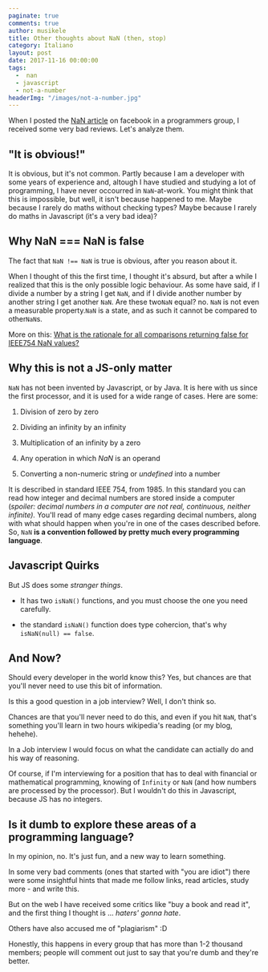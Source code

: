 ```yaml
---
paginate: true
comments: true
author: musikele
title: Other thoughts about NaN (then, stop)
category: Italiano
layout: post
date: 2017-11-16 00:00:00
tags:
  -  nan
  - javascript
  - not-a-number
headerImg: "/images/not-a-number.jpg"
---
```

When I posted the [NaN article](https://michelenasti.com/2017/11/14/not-a-number-when-javascript-gets-crazy.html "Not-a-Number: when Javascript gets crazy") on facebook in a programmers group, I received some very bad reviews. Let's analyze them.

## "It is obvious!"

It is obvious, but it's not common. Partly because I am a developer with some years of experience and, altough I have studied and studying a lot of programming, I have never occourred in `NaN`-at-work. You might think that this is impossible, but well, it isn't because happened to me. Maybe because I rarely do maths without checking types? Maybe because I rarely do maths in Javascript (it's a very bad idea)? 

## Why NaN === NaN is false

The fact that `NaN !== NaN` is true is obvious, after you reason about it.

When I thought of this the first time, I thought it's absurd, but after a while I realized that this is the only possible logic behaviour. As some have said, if I divide a number by a string I get `NaN`, and if I divide another number by another string I get another `NaN`. Are these two`NaN` equal? no. `NaN` is not even a measurable property.`NaN` is a state, and as such it cannot be compared to other`NaN`s.

More on this: [What is the rationale for all comparisons returning false for IEEE754 NaN values?](https://stackoverflow.com/questions/1565164/what-is-the-rationale-for-all-comparisons-returning-false-for-ieee754-nan-values)

## Why this is not a JS-only matter

`NaN` has not been invented by Javascript, or by Java. It is here with us since the first processor, and it is used for a wide range of cases. Here are some:

1. Division of zero by zero

2. Dividing an infinity by an infinity

3. Multiplication of an infinity by a zero

4. Any operation in which _NaN_ is an operand

5. Converting a non-numeric string or _undefined_ into a number

It is described in standard IEEE 754, from 1985. In this standard you can read how integer and decimal numbers are stored inside a computer (_spoiler: decimal numbers in a computer are not real, continuous, neither infinite)._ You'll read of many edge cases regarding decimal numbers, along with what should happen when you're in one of the cases described before. So, `NaN` **is a convention followed by pretty much every programming language**.

## Javascript Quirks

But JS does some _stranger things_.

* It has two `isNaN()` functions, and you must choose the one you need carefully.

* the standard `isNaN()` function does type cohercion, that's why `isNaN(null) == false`.

## And Now?

Should every developer in the world know this? Yes, but chances are that you'll never need to use this bit of information.

Is this a good question in a job interview? Well, I don't think so.

Chances are that you'll never need to do this, and even if you hit `NaN`, that's something you'll learn in two hours wikipedia's reading (or my blog, hehehe).

In a Job interview I would focus on what the candidate can actially do and his way of reasoning.

Of course, if I'm interviewing for a position that has to deal with financial or mathematical programming, knowing of `Infinity` or `NaN` (and how numbers are processed by the processor). But I wouldn't do this in Javascript, because JS has no integers.

## Is it dumb to explore these areas of a programming language?

In my opinion, no. It's just fun, and a new way to learn something.

In some very bad comments (ones that started with "you are idiot") there were some insightful hints that made me follow links, read articles, study more - and write this.

But on the web I have received some critics like "buy a book and read it", and the first thing I thought is ... _haters' gonna hate_.

Others have also accused me of "plagiarism" :D

Honestly, this happens in every group that has more than 1-2 thousand members; people will comment out just to say that you're dumb and they're better.